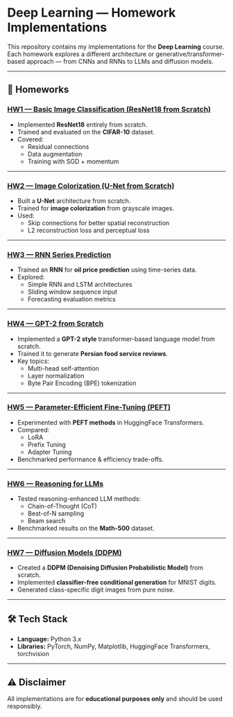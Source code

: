 # Deep Learning — Homework Implementations

This repository contains my implementations for the **Deep Learning** course.  
Each homework explores a different architecture or generative/transformer-based approach — from CNNs and RNNs to LLMs and diffusion models.

---

## 📂 Homeworks

### [HW1 — Basic Image Classification (ResNet18 from Scratch)](./HW1)
- Implemented **ResNet18** entirely from scratch.
- Trained and evaluated on the **CIFAR-10** dataset.
- Covered:
  - Residual connections
  - Data augmentation
  - Training with SGD + momentum

---

### [HW2 — Image Colorization (U-Net from Scratch)](./HW2)
- Built a **U-Net** architecture from scratch.
- Trained for **image colorization** from grayscale images.
- Used:
  - Skip connections for better spatial reconstruction
  - L2 reconstruction loss and perceptual loss

---

### [HW3 — RNN Series Prediction](./HW3)
- Trained an **RNN** for **oil price prediction** using time-series data.
- Explored:
  - Simple RNN and LSTM architectures
  - Sliding window sequence input
  - Forecasting evaluation metrics

---

### [HW4 — GPT-2 from Scratch](./HW4)
- Implemented a **GPT-2 style** transformer-based language model from scratch.
- Trained it to generate **Persian food service reviews**.
- Key topics:
  - Multi-head self-attention
  - Layer normalization
  - Byte Pair Encoding (BPE) tokenization

---

### [HW5 — Parameter-Efficient Fine-Tuning (PEFT)](./HW5)
- Experimented with **PEFT methods** in HuggingFace Transformers.
- Compared:
  - LoRA
  - Prefix Tuning
  - Adapter Tuning
- Benchmarked performance & efficiency trade-offs.

---

### [HW6 — Reasoning for LLMs](./HW6)
- Tested reasoning-enhanced LLM methods:
  - Chain-of-Thought (CoT)
  - Best-of-N sampling
  - Beam search
- Benchmarked results on the **Math-500** dataset.

---

### [HW7 — Diffusion Models (DDPM)](./HW7)
- Created a **DDPM (Denoising Diffusion Probabilistic Model)** from scratch.
- Implemented **classifier-free conditional generation** for MNIST digits.
- Generated class-specific digit images from pure noise.

---

## 🛠️ Tech Stack
- **Language:** Python 3.x  
- **Libraries:** PyTorch, NumPy, Matplotlib, HuggingFace Transformers, torchvision  

---

## ⚠️ Disclaimer
All implementations are for **educational purposes only** and should be used responsibly.

